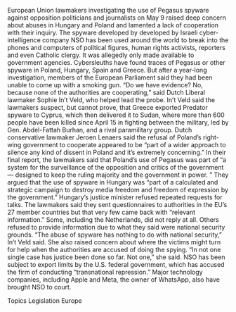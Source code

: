 European Union lawmakers investigating the use of Pegasus spyware against opposition politicians and journalists on May 9 raised deep concern about abuses in Hungary and Poland and lamented a lack of cooperation with their inquiry.
The spyware developed by developed by Israeli cyber-intelligence company NSO has been used around the world to break into the phones and computers of political figures, human rights activists, reporters and even Catholic clergy. It was allegedly only made available to government agencies.
Cybersleuths have found traces of Pegasus or other spyware in Poland, Hungary, Spain and Greece. But after a year-long investigation, members of the European Parliament said they had been unable to come up with a smoking gun.
“Do we have evidence? No, because none of the authorities are cooperating,” said Dutch Liberal lawmaker Sophie In’t Veld, who helped lead the probe.
In’t Veld said the lawmakers suspect, but cannot prove, that Greece exported Predator spyware to Cyprus, which then delivered it to Sudan, where more than 600 people have been killed since April 15 in fighting between the military, led by Gen. Abdel-Fattah Burhan, and a rival paramilitary group.
Dutch conservative lawmaker Jeroen Lenaers said the refusal of Poland’s right-wing government to cooperate appeared to be “part of a wider approach to silence any kind of dissent in Poland and it’s extremely concerning.”
In their final report, the lawmakers said that Poland’s use of Pegasus was part of “a system for the surveillance of the opposition and critics of the government — designed to keep the ruling majority and the government in power. ”
They argued that the use of spyware in Hungary was “part of a calculated and strategic campaign to destroy media freedom and freedom of expression by the government.” Hungary’s justice minister refused repeated requests for talks.
The lawmakers said they sent questionnaires to authorities in the EU’s 27 member countries but that very few came back with “relevant information.” Some, including the Netherlands, did not reply at all. Others refused to provide information due to what they said were national security grounds.
“The abuse of spyware has nothing to do with national security,” In’t Veld said. She also raised concern about where the victims might turn for help when the authorities are accused of doing the spying. “In not one single case has justice been done so far. Not one,” she said.
NSO has been subject to export limits by the U.S. federal government, which has accused the firm of conducting “transnational repression.” Major technology companies, including Apple and Meta, the owner of WhatsApp, also have brought NSO to court.

Topics
Legislation
Europe
